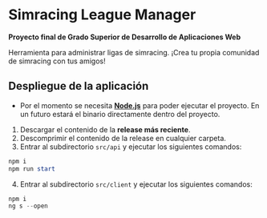 # Simracing League Manager
**Proyecto final de Grado Superior de Desarrollo de Aplicaciones Web**

 Herramienta para administrar ligas de simracing. ¡Crea tu propia comunidad de simracing con tus amigos! 

## Despliegue de la aplicación

- Por el momento se necesita [**Node.js**](https://nodejs.org/en/) para poder ejecutar el proyecto. En un futuro estará el binario directamente dentro del proyecto.

1. Descargar el contenido de la **release más reciente**.
2. Descomprimir el contenido de la release en cualquier carpeta.
3. Entrar al subdirectorio `src/api` y ejecutar los siguientes comandos:
```powershell
npm i
npm run start
```
4. Entrar al subdirectorio `src/client` y ejecutar los siguientes comandos:
```powershell
npm i
ng s --open
```
